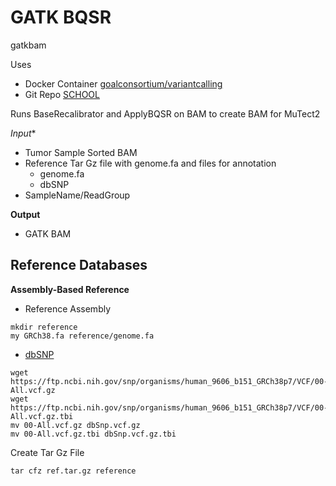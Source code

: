 <!-- dx-header -->
# GATK BQSR
gatkbam

Uses
- Docker Container [goalconsortium/variantcalling](https://hub.docker.com/repository/docker/goalconsortium/variantcalling/general)
- Git Repo [SCHOOL](https://github.com/bcantarel/school)


Runs BaseRecalibrator and ApplyBQSR on BAM to create BAM for MuTect2

*Input**
- Tumor Sample Sorted BAM
- Reference Tar Gz file with genome.fa and files for annotation
  - genome.fa
  - dbSNP
- SampleName/ReadGroup

**Output**
- GATK BAM

## Reference Databases

**Assembly-Based Reference**

- Reference Assembly
```
mkdir reference
my GRCh38.fa reference/genome.fa
```

- [dbSNP](https://ftp.ncbi.nih.gov/snp)
```
wget https://ftp.ncbi.nih.gov/snp/organisms/human_9606_b151_GRCh38p7/VCF/00-All.vcf.gz
wget https://ftp.ncbi.nih.gov/snp/organisms/human_9606_b151_GRCh38p7/VCF/00-All.vcf.gz.tbi
mv 00-All.vcf.gz dbSnp.vcf.gz
mv 00-All.vcf.gz.tbi dbSnp.vcf.gz.tbi
```
Create Tar Gz File
```
tar cfz ref.tar.gz reference
```

